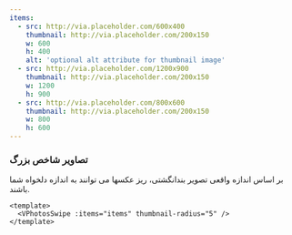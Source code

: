 ```yaml
---
items:
  - src: http://via.placeholder.com/600x400
    thumbnail: http://via.placeholder.com/200x150
    w: 600
    h: 400
    alt: 'optional alt attribute for thumbnail image'
  - src: http://via.placeholder.com/1200x900
    thumbnail: http://via.placeholder.com/200x150
    w: 1200
    h: 900
  - src: http://via.placeholder.com/800x600
    thumbnail: http://via.placeholder.com/200x150
    w: 800
    h: 600
---
```


### تصاویر شاخص بزرگ

بر اساس اندازه واقعی تصویر بندانگشتی، ریز عکسها می توانند به اندازه دلخواه شما باشند.

<!--code-->

```vue
<template>
  <VPhotosSwipe :items="items" thumbnail-radius="5" />
</template>
```

<!--/code-->

<!--example-->

<VPhotosSwipe :items="frontmatter.items" thumbnail-radius="5" />

<!--/example-->
